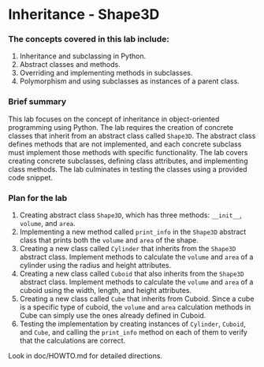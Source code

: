 # Inheritance - Shape3D

### The concepts covered in this lab include:

1. Inheritance and subclassing in Python.
2. Abstract classes and methods.
3. Overriding and implementing methods in subclasses.
4. Polymorphism and using subclasses as instances of a parent class.

### Brief summary

This lab focuses on the concept of inheritance in object-oriented programming using Python. The lab requires the creation of concrete classes that inherit from an abstract class called `Shape3D`. The abstract class defines methods that are not implemented, and each concrete subclass must implement those methods with specific functionality. 
The lab covers creating concrete subclasses, defining class attributes, and implementing class methods. The lab culminates in testing the classes using a provided code snippet.

### Plan for the lab

1. Creating abstract class `Shape3D`, which has three methods: `__init__`, `volume`, and `area`.
2. Implementing a new method called `print_info` in the `Shape3D` abstract class that prints both the `volume` and `area` of the shape.
3. Creating a new class called `Cylinder` that inherits from the `Shape3D` abstract class. Implement methods to calculate the `volume` and `area` of a cylinder using the radius and height attributes.
4. Creating a new class called `Cuboid` that also inherits from the `Shape3D` abstract class. Implement methods to calculate the `volume` and `area` of a cuboid using the width, length, and height attributes.
5. Creating a new class called `Cube` that inherits from Cuboid. Since a cube is a specific type of cuboid, the `volume` and `area` calculation methods in Cube can simply use the ones already defined in Cuboid.
6. Testing the implementation by creating instances of `Cylinder`, `Cuboid`, and `Cube`, and calling the `print_info` method on each of them to verify that the calculations are correct.

Look in doc/HOWTO.md for detailed directions.
